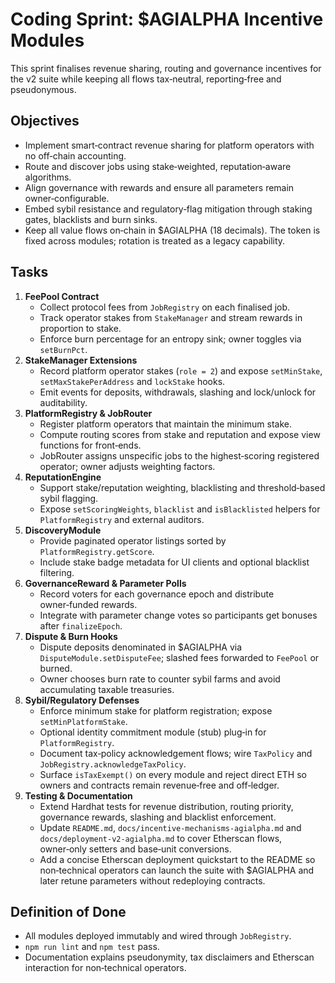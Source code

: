 # Coding Sprint: $AGIALPHA Incentive Modules

This sprint finalises revenue sharing, routing and governance incentives for the
v2 suite while keeping all flows tax‑neutral, reporting‑free and pseudonymous.

## Objectives

- Implement smart‑contract revenue sharing for platform operators with no
  off‑chain accounting.
- Route and discover jobs using stake‑weighted, reputation‑aware algorithms.
- Align governance with rewards and ensure all parameters remain owner‑configurable.
- Embed sybil resistance and regulatory‑flag mitigation through staking gates,
  blacklists and burn sinks.
- Keep all value flows on‑chain in $AGIALPHA (18 decimals). The token is fixed
  across modules; rotation is treated as a legacy capability.

## Tasks

1. **FeePool Contract**
   - Collect protocol fees from `JobRegistry` on each finalised job.
   - Track operator stakes from `StakeManager` and stream rewards in proportion
     to stake.
   - Enforce burn percentage for an entropy sink; owner toggles via `setBurnPct`.
2. **StakeManager Extensions**
   - Record platform operator stakes (`role = 2`) and expose `setMinStake`,
     `setMaxStakePerAddress` and `lockStake` hooks.
   - Emit events for deposits, withdrawals, slashing and lock/unlock for
     auditability.
3. **PlatformRegistry & JobRouter**
   - Register platform operators that maintain the minimum stake.
   - Compute routing scores from stake and reputation and expose view functions
     for front‑ends.
   - JobRouter assigns unspecific jobs to the highest‑scoring registered
     operator; owner adjusts weighting factors.
4. **ReputationEngine**
   - Support stake/reputation weighting, blacklisting and threshold‑based sybil
     flagging.
   - Expose `setScoringWeights`, `blacklist` and `isBlacklisted` helpers for
     `PlatformRegistry` and external auditors.
5. **DiscoveryModule**
   - Provide paginated operator listings sorted by
     `PlatformRegistry.getScore`.
   - Include stake badge metadata for UI clients and optional blacklist
     filtering.
6. **GovernanceReward & Parameter Polls**
   - Record voters for each governance epoch and distribute owner‑funded
     rewards.
   - Integrate with parameter change votes so participants get bonuses after
     `finalizeEpoch`.
7. **Dispute & Burn Hooks**
   - Dispute deposits denominated in $AGIALPHA via `DisputeModule.setDisputeFee`;
     slashed fees forwarded to `FeePool` or burned.
   - Owner chooses burn rate to counter sybil farms and avoid accumulating
     taxable treasuries.
8. **Sybil/Regulatory Defenses**
   - Enforce minimum stake for platform registration; expose `setMinPlatformStake`.
   - Optional identity commitment module (stub) plug‑in for `PlatformRegistry`.
   - Document tax‑policy acknowledgement flows; wire `TaxPolicy` and
     `JobRegistry.acknowledgeTaxPolicy`.
   - Surface `isTaxExempt()` on every module and reject direct ETH so owners and contracts remain revenue‑free and off‑ledger.
9. **Testing & Documentation**
   - Extend Hardhat tests for revenue distribution, routing priority,
     governance rewards, slashing and blacklist enforcement.
   - Update `README.md`, `docs/incentive-mechanisms-agialpha.md` and
     `docs/deployment-v2-agialpha.md` to cover Etherscan flows, owner‑only setters
     and base‑unit conversions.
   - Add a concise Etherscan deployment quickstart to the README so non‑technical
     operators can launch the suite with $AGIALPHA and later retune parameters
     without redeploying contracts.

## Definition of Done

- All modules deployed immutably and wired through `JobRegistry`.
- `npm run lint` and `npm test` pass.
- Documentation explains pseudonymity, tax disclaimers and Etherscan interaction
  for non‑technical operators.
